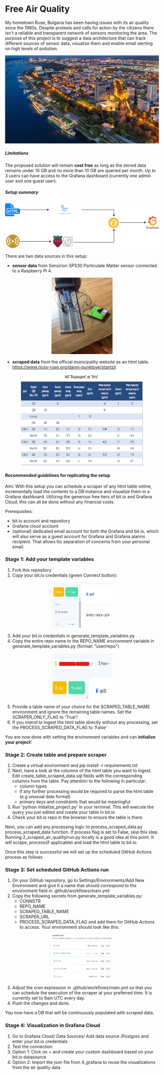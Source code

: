 # Free Air Quality

My hometown Ruse, Bulgaria has been having issues with its air quality since the 1980s. Despite protests and calls for action by the citizens there isn't a reliable and transparent network of sensors monitoring the area. The purpose of this project is to suggest a data architecture that can track different sources of sensor data, visualize them and enable email alerting on high levels of pollution.

<p align="center">
  <img src="docs/ruse-image.jpg" />
</p>
 

##### Limitations
The proposed solution will remain **cost free** as long as the stored data remains under 10 GB and no more than 10 GB are queried per month. Up to 3 users can have access to the Grafana dashboard (currently one admin user and one guest user).

##### Setup summary

<p align="center">
  <img src="docs/final_infra.png" />
</p>


There are two data sources in this setup:
   - **sensor data** from Sensirion SPS30 Particulate Matter sensor connected to a Raspberry Pi 4.

<p align="center">
  <img src="docs/sps30.jpg" width="200" height="250"/>
</p>

   - **scraped data** from the official municipality website as an html table. https://www.riosv-ruse.org/danni-punktove/stantzii

<p align="center">
  <img src=docs/scraped_data.PNG" width="400" height="300"/> 
</p>

#### Recommended guidelines for replicating the setup

Aim: With this setup you can schedule a scraper of any html table online, incrementally load the contents to a DB instance and visualize them in a Grafana dashboard.
Utilizing the generous free tiers of bit.io and Grafana Cloud, this can all be done without any financial costs.

Prerequisites: 
   - bit.io account and repository
   - Grafana cloud account
   - (optional) dedicated email account for both the Grafana and bit.io, which will also serve as a guest account for Grafana and Grafana alarms recipient. That allows for separation of concerns from your personal email. 

### Stage 1: Add your template variables
1. Fork this repository
2. Copy your bit.io credentials (green Connect button):

<p align="center">
  <img src=docs/connect_button.PNG" width="200" height="150"/> 
</p>


3. Add your bit.io credentials in generate_template_variables.py
4. Copy the entire repo name to the REPO_NAME environment variable in generate_template_variables.py (format: "user/repo")

<p align="center">
  <img src=docs/repo_name.png" width="200" height="150"/> 
</p>

5. Provide a table name of your choice for the SCRAPED_TABLE_NAME environment and ignore the remaining table names. Set the SCRAPER_ONLY_FLAG to 'True'!
6. If you intend to ingest the html table directly without any processing, set the PROCESS_SCRAPED_DATA_FLAG to 'False'

You are now done with setting the environment variables and can **initialize your project**!

### Stage 2: Create table and prepare scraper
1. Create a virtual environment and pip install -r requirements.txt
2. Next, have a look at the columns of the html table you want to ingest. Edit create_table_scraped_data.sql fields with the corresponding columns from the table. Pay attention to the following in particular:
   - column types
   - if any further processing would be required to parse the html table (e.g unusual date format)
   - primary keys and constraints that would be meaningful
3. Run 'python initialize_project.py' in your terminal. This will execute the query you just edited and create your table in bit.io
4. Check your bit.io repo in the browser to ensure the table is there.

Next, you can add any processing logic to process_scraped_data.py process_scraped_data function. If process flag is set to False, skip this step.
Running 2_scraped_air_quality/run.py locally is a good idea at this point. It will scrape, process(if applicable) and load the html table to bit.io.

Once this step is successful we will set up the scheduled GitHub Actions process as follows

### Stage 3: Set scheduled GitHub Actions run
1. On your GitHub repository, go to Settings/Environments/Add New Environment and give it a name that should correspond to the environment field in .github/workflows/main.yml
2. Copy the following secrets from generate_template_variables.py:
    - CONNSTR
    - REPO_NAME
    - SCRAPED_TABLE_NAME
    - SCRAPER_URL
    - PROCESS_SCRAPED_DATA_FLAG
   and add them for GitHub Actions to access. Your environment should look like this:

<p align="center">
  <img src=docs/environment.PNG" width="200" height="150"/> 
</p>                                                       

3. Adjust the cron expression in .github/workflows/main.yml so that you can schedule the execution of the scraper at your preferred time. It is currently set to 9am UTC every day.
4. Push the changes and done.

You now have a DB that will be continuously populated with scraped data.
### Stage 4: Visualization in Grafana Cloud

1. Go to Grafana Cloud/ Data Sources/ Add data source /Postgres and enter your bit.io credentials
2. Test the connection 
3. Option 1: Click on + and create your custom dashboard based on your bit.io datasource 
3. Option 2: Import the json file from 4_grafana to reuse the visualizations from the air quality data 
